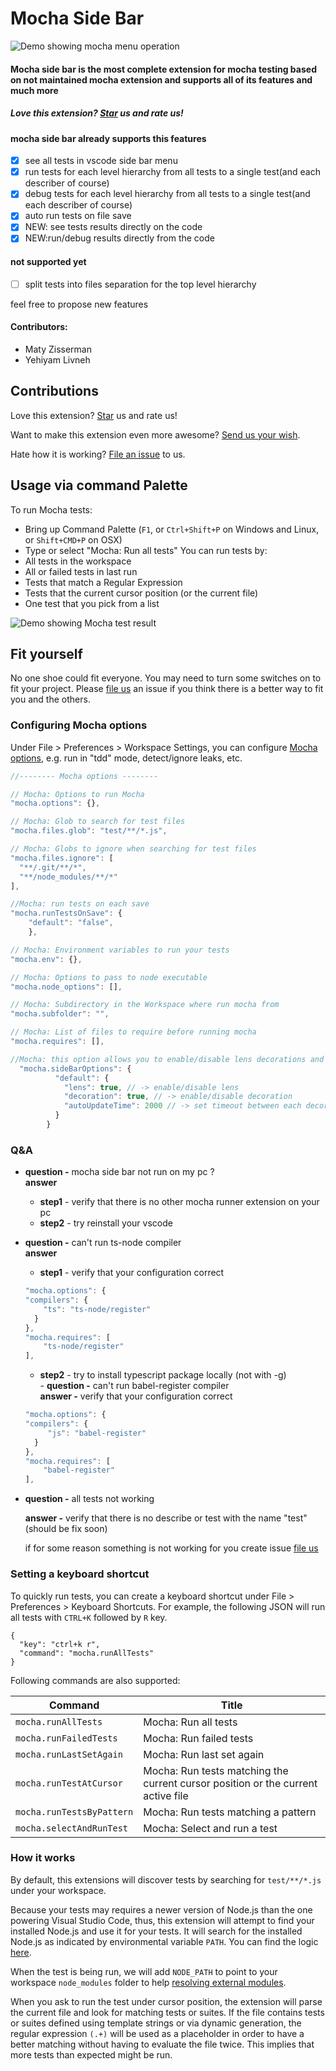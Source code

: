 # Mocha Side Bar 

![Demo showing mocha menu operation](https://raw.githubusercontent.com/maty21/mocha-sidebar/master/tutorial.gif)

#### Mocha side bar is the most complete extension for mocha testing based on not maintained mocha extension and supports all of its features and much more

##### Love this extension? [Star](https://github.com/maty21/mocha-sidebar/stargazers) us and rate us!

#### mocha side bar already supports this features
* [x] see all tests in vscode side bar menu
* [x] run tests for each level hierarchy from all tests to a single test(and each describer of course) 
* [x] debug tests for each level hierarchy from all tests to a single test(and each describer of course) 
* [x] auto run tests on file save
* [x] NEW: see tests results directly on the code 
* [x] NEW:run/debug results directly from the code 

#### not supported yet
* [ ] split tests into files separation for the top level hierarchy

feel free to propose new features 

#### Contributors:
- Maty Zisserman
- Yehiyam Livneh


## Contributions
Love this extension? [Star](https://github.com/maty21/mocha-sidebar/stargazers) us and rate us!

Want to make this extension even more awesome? [Send us your wish](https://github.com/maty21/mocha-sidebar/issues/new/).

Hate how it is working? [File an issue](https://github.com/maty21/mocha-sidebar/issues/new/) to us.

## Usage via command Palette
To run Mocha tests:
* Bring up Command Palette (`F1`, or `Ctrl+Shift+P` on Windows and Linux, or `Shift+CMD+P` on OSX)
* Type or select "Mocha: Run all tests"
You can run tests by:
* All tests in the workspace
* All or failed tests in last run
* Tests that match a Regular Expression
* Tests that the current cursor position (or the current file)
* One test that you pick from a list

![Demo showing Mocha test result](https://raw.githubusercontent.com/maty21/mocha-sidebar/master/demo.png)


## Fit yourself
No one shoe could fit everyone. You may need to turn some switches on to fit your project. Please 
[file us](https://github.com/maty21/mocha-sidebar/issues/new/) an issue if you think there is a better way to fit you and the others.

### Configuring Mocha options
Under File > Preferences > Workspace Settings, you can configure [Mocha options](https://github.com/mochajs/mocha/blob/master/lib/mocha.js), e.g. run in "tdd" mode, detect/ignore leaks, etc.

```js
//-------- Mocha options --------

// Mocha: Options to run Mocha
"mocha.options": {},

// Mocha: Glob to search for test files
"mocha.files.glob": "test/**/*.js",

// Mocha: Globs to ignore when searching for test files
"mocha.files.ignore": [
  "**/.git/**/*",
  "**/node_modules/**/*"
],

//Mocha: run tests on each save
"mocha.runTestsOnSave": {
    "default": "false",
    },

// Mocha: Environment variables to run your tests
"mocha.env": {},

// Mocha: Options to pass to node executable
"mocha.node_options": [],

// Mocha: Subdirectory in the Workspace where run mocha from
"mocha.subfolder": "",

// Mocha: List of files to require before running mocha
"mocha.requires": [],

//Mocha: this option allows you to enable/disable lens decorations and set update threshold "
  "mocha.sideBarOptions": {
          "default": {
            "lens": true, // -> enable/disable lens
            "decoration": true, // -> enable/disable decoration
            "autoUpdateTime": 2000 // -> set timeout between each decorations and lens updates during test writing 
          }
        }

```

### Q&A
  - **question -** mocha side bar not run on my pc ?           
    **answer**   
     -    **step1** - verify that there is no other mocha runner extension on your pc  
     -   **step2** - try reinstall your vscode   
  -  **question -** can't run ts-node compiler  
     **answer**         
       - **step1** - verify that your configuration correct 
        ```js
        "mocha.options": {
        "compilers": {
            "ts": "ts-node/register"
          }
        },
        "mocha.requires": [
            "ts-node/register"
        ],
        ``` 
       - **step2** - try to install typescript package locally  (not with -g)    
    -  **question -** can't run babel-register compiler  
       **answer -** verify that your configuration correct 
        ```js
        "mocha.options": {
        "compilers": {
             "js": "babel-register"
          }
        },
        "mocha.requires": [
            "babel-register"
        ],

        ``` 
   -  **question -** all tests not working  

      **answer -** verify that there is no describe or test with the name "test" (should be fix soon)    

        if for some reason something is not working for you create issue [file us](https://github.com/maty21/mocha-sidebar/issues/new/)  

  

### Setting a keyboard shortcut

To quickly run tests, you can create a keyboard shortcut under File > Preferences > Keyboard Shortcuts. For example, the following JSON will run all tests with `CTRL+K` followed by `R` key.
```
{
  "key": "ctrl+k r",
  "command": "mocha.runAllTests"
}
```

Following commands are also supported:

| Command | Title |
|---------|-------------|
| `mocha.runAllTests` | Mocha: Run all tests |
| `mocha.runFailedTests` | Mocha: Run failed tests |
| `mocha.runLastSetAgain` | Mocha: Run last set again |
| `mocha.runTestAtCursor` | Mocha: Run tests matching the current cursor position or the current active file |
| `mocha.runTestsByPattern` | Mocha: Run tests matching a pattern |
| `mocha.selectAndRunTest` | Mocha: Select and run a test |


### How it works
By default, this extensions will discover tests by searching for `test/**/*.js` under your workspace.

Because your tests may requires a newer version of Node.js than the one powering Visual Studio Code, thus, this extension will attempt to find your installed Node.js and use it for your tests. It will search for the installed Node.js as indicated by environmental variable `PATH`. You can find the logic [here](https://github.com/maty21/mocha-sidebar/blob/master/fork.js).

When the test is being run, we will add `NODE_PATH` to point to your workspace `node_modules` folder to help [resolving external modules](https://nodejs.org/api/modules.html#modules_loading_from_the_global_folders).

When you ask to run the test under cursor position, the extension will parse the current file and look for matching tests or suites.
If the file contains tests or suites defined using template strings or via dynamic generation, the regular expression `(.+)` will be used as a placeholder in order to have a better matching without having to evaluate the file twice.
This implies that more tests than expected might be run.
